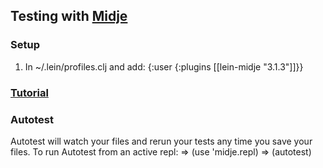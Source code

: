 ## Testing with [Midje](https://github.com/marick/Midje)
### Setup
1) In ~/.lein/profiles.clj and add:
   {:user {:plugins [[lein-midje "3.1.3"]]}}
### [Tutorial](https://github.com/marick/Midje/wiki/A-tutorial-introduction)
### Autotest
Autotest will watch your files and rerun your tests any time you save your files.
To run Autotest from an active repl:
   => (use 'midje.repl)
   => (autotest)
